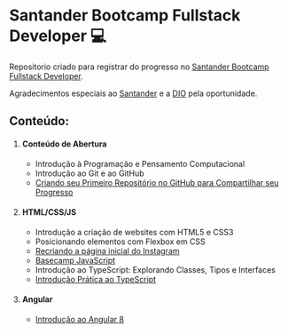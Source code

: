 <h1>Santander Bootcamp Fullstack Developer 💻</h1> 

<p>Repositorio criado para registrar do progresso no <a href="https://web.dio.me/track/santander-bootcamp-fullstack-developer" taget="_blank">Santander Bootcamp Fullstack Developer</a>.</p>
<p>Agradecimentos especiais ao <a href="https://www.santander.com.br" target="_blank">Santander</a> e a <a href="https://www.dio.me" target="_blank">DIO</a> pela oportunidade.</p>

<h2>Conteúdo:</h2>
<ol>
  <li>
    <h4>Conteúdo de Abertura</h4>
    <ul>
      <li>Introdução à Programação e Pensamento Computacional</li>
      <li>Introdução ao Git e ao GitHub</li>
      <li><a href="https://github.com/CesarMMI/santander-bootcamp-fullstack" target="_blank">Criando seu Primeiro Repositório no GitHub para Compartilhar seu Progresso</a></li>
    </ul>
  </li>
  <li>
    <h4>HTML/CSS/JS</h4>
    <ul>
      <li>Introdução a criação de websites com HTML5 e CSS3</li>
      <li>Posicionando elementos com Flexbox em CSS</li>
      <li><a href="https://github.com/CesarMMI/instagram-dio" target="_blank">Recriando a página inicial do Instagram</a></li>
      <li><a href="https://github.com/CesarMMI/basecamp-javascript" target="_blank">Basecamp JavaScript</a></li>
      <li>Introdução ao TypeScript: Explorando Classes, Tipos e Interfaces</li>
      <li><a href="https://github.com/CesarMMI/mentoria-typescript" target="_blank">Introdução Prática ao TypeScript</a></li>
    </ul>
  </li>
  <li>
    <h4>Angular</h4>
    <ul>
      <li><a href="https://github.com/CesarMMI/course-manager" target="_blank">Introdução ao Angular 8</a></li>
    </ul>
  </li>
</ol>

